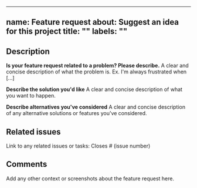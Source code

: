 <!--
SPDX-FileCopyrightText: 2024, Antón Gómez López

SPDX-License-Identifier: GPL-3.0-or-later
-->

---
name: Feature request
about: Suggest an idea for this project
title: ""
labels: ""
---

## Description

**Is your feature request related to a problem? Please describe.**
A clear and concise description of what the problem is. Ex. I'm always frustrated when [...]

**Describe the solution you'd like**
A clear and concise description of what you want to happen.

**Describe alternatives you've considered**
A clear and concise description of any alternative solutions or features you've considered.

## Related issues

Link to any related issues or tasks: Closes # (issue number)

## Comments

Add any other context or screenshots about the feature request here.
